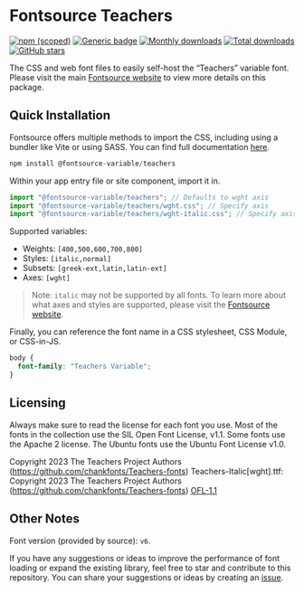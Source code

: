 # Fontsource Teachers

[![npm (scoped)](https://img.shields.io/npm/v/@fontsource-variable/teachers?color=brightgreen)](https://www.npmjs.com/package/@fontsource-variable/teachers) [![Generic badge](https://img.shields.io/badge/fontsource-passing-brightgreen)](https://github.com/fontsource/fontsource) [![Monthly downloads](https://badgen.net/npm/dm/@fontsource-variable/teachers)](https://github.com/fontsource/fontsource) [![Total downloads](https://badgen.net/npm/dt/@fontsource-variable/teachers)](https://github.com/fontsource/fontsource) [![GitHub stars](https://img.shields.io/github/stars/fontsource/fontsource.svg?style=social&label=Star)](https://github.com/fontsource/fontsource/stargazers)

The CSS and web font files to easily self-host the “Teachers” variable font. Please visit the main [Fontsource website](https://fontsource.org/fonts/teachers) to view more details on this package.

## Quick Installation

Fontsource offers multiple methods to import the CSS, including using a bundler like Vite or using SASS. You can find full documentation [here](https://fontsource.org/docs/getting-started/introduction).

```javascript
npm install @fontsource-variable/teachers
```

Within your app entry file or site component, import it in.

```javascript
import "@fontsource-variable/teachers"; // Defaults to wght axis
import "@fontsource-variable/teachers/wght.css"; // Specify axis
import "@fontsource-variable/teachers/wght-italic.css"; // Specify axis and style
```

Supported variables:
- Weights: `[400,500,600,700,800]`
- Styles: `[italic,normal]`
- Subsets: `[greek-ext,latin,latin-ext]`
- Axes: `[wght]`

> Note: `italic` may not be supported by all fonts. To learn more about what axes and styles are supported, please visit the [Fontsource website](https://fontsource.org/fonts/teachers).

Finally, you can reference the font name in a CSS stylesheet, CSS Module, or CSS-in-JS.

```css
body {
  font-family: "Teachers Variable";
}
```

## Licensing
Always make sure to read the license for each font you use. Most of the fonts in the collection use the SIL Open Font License, v1.1. Some fonts use the Apache 2 license. The Ubuntu fonts use the Ubuntu Font License v1.0.

Copyright 2023 The Teachers Project Authors (https://github.com/chankfonts/Teachers-fonts) Teachers-Italic[wght].ttf: Copyright 2023 The Teachers Project Authors (https://github.com/chankfonts/Teachers-fonts)
[OFL-1.1](https://openfontlicense.org)

## Other Notes
Font version (provided by source): `v6`.

If you have any suggestions or ideas to improve the performance of font loading or expand the existing library, feel free to star and contribute to this repository. You can share your suggestions or ideas by creating an [issue](https://github.com/fontsource/fontsource/issues).